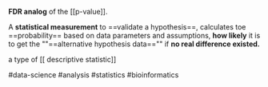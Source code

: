 **FDR analog** of the [[p-value]].



A **statistical measurement** to ==validate a hypothesis==, calculates toe ==probability== based on data parameters and assumptions, **how likely** it is to get the ""==alternative hypothesis data=="" if **no real difference existed.**

a type of [[ descriptive statistic]]

#data-science #analysis #statistics #bioinformatics 